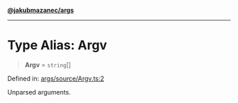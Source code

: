[**@jakubmazanec/args**](../README.md)

---

# Type Alias: Argv

> **Argv** = `string`[]

Defined in:
[args/source/Argv.ts:2](https://github.com/jakubmazanec/tools/blob/dccfe8e5cee218e88ff4db59e4bf460975897c58/packages/args/source/Argv.ts#L2)

Unparsed arguments.
